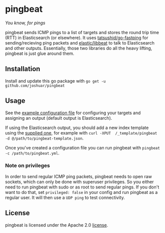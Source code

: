 pingbeat
========

*You know, for pings*

pingbeat sends ICMP pings to a list of targets and stores the round
trip time (RTT) in Elasticsearch (or elsewhere).  It uses
[tatsushid/go-fastping](https://github.com/tatsushid/go-fastping) for
sending/recieving ping packets and
[elastic/libbeat](https://github.com/elastic/libbeat) to talk to
Elasticsearch and other outputs.  Essentially, those two libraries do
all the heavy lifting, pingbeat is just glue around them.

## Installation

Install and update this go package with `go get -u
github.com/joshuar/pingbeat`

## Usage

See the [example configuration file](etc/pingbeat-example.yml) for configuring
your targets and assigning an output (default output is
Elasticsearch).

If using the Elasticsearch output, you should add a
new index template using the
[supplied one](etc/pingbeat-template.json), for example with `curl
-XPUT  /_template/pingbeat -d @/path/to/pingbeat-template.json`.

Once you've created a configuration file you can run
pingbeat with `pingbeat -c /path/to/pingbeat.yml`.

### Note on privileges

In order to send regular ICMP ping packets, pingbeat needs to open raw
sockets, which can only be done with superuser privileges.  So you
either need to run pingbeat with sudo or as root to send regular
pings. If you don't want to do that, set `privileged: false` in your
config and run pingbeat as a regular user.  It will then use a `UDP
ping` to test connectivity.

## License

pingbeat is licensed under the Apache 2.0 [license](LICENSE).
